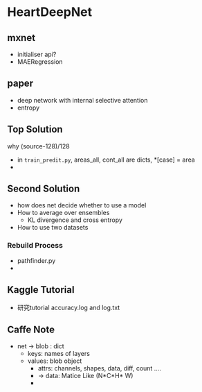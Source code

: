 # HeartDeepNet

## mxnet
- initialiser api?
- MAERegression

## paper
- deep network with internal selective attention
- entropy

## Top Solution
why (source-128)/128

- in `train_predit.py`, areas_all, cont_all are dicts,  *[case] = area
- ​

## Second Solution
- how does net decide whether to use a model
- How to average over ensembles
  - KL divergence and cross entropy
- How to use two datasets

### Rebuild Process
- pathfinder.py  
- ​

## Kaggle Tutorial
- 研究tutorial accuracy.log and log.txt



## Caffe Note

- net -> blob : dict
  - keys: names of layers
  - values: blob object
    - attrs: channels, shapes, data, diff, count ….
    - -> data: Matice Like (N\*C\*H\* W)
    - ​